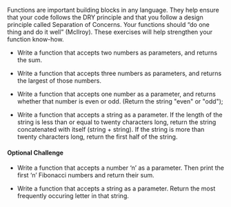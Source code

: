 Functions are important building blocks in any language. They help ensure that your code follows the DRY principle and that you follow a design principle called Separation of Concerns. Your functions should “do one thing and do it well” (McIlroy). These exercises will help strengthen your function know-how.

- Write a function that accepts two numbers as parameters, and returns the sum.

- Write a function that accepts three numbers as parameters, and returns the largest of those numbers.

- Write a function that accepts one number as a parameter, and returns whether that number is even or odd. (Return the string "even" or "odd");

- Write a function that accepts a string as a parameter. If the length of the string is less than or equal to twenty characters long, return the string concatenated with itself (string + string). If the string is more than twenty characters long, return the first half of the string.

#### Optional Challenge 
- Write a function that accepts a number ‘n’ as a parameter. Then print the first ‘n’ Fibonacci numbers and return their sum.

- Write a function that accepts a string as a parameter. Return the most frequently occuring letter in that string.